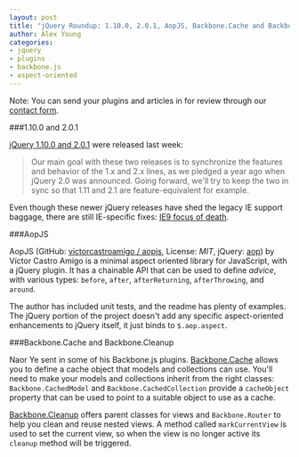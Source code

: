 ```yaml
---
layout: post
title: "jQuery Roundup: 1.10.0, 2.0.1, AopJS, Backbone.Cache and Backbone.Cleanup"
author: Alex Young
categories:
- jquery
- plugins
- backbone.js
- aspect-oriented
---
```


<div class="intro">
Note: You can send your plugins and articles in for review through our <a href="/contact.html">contact form</a>.
</div>

###1.10.0 and 2.0.1

[jQuery 1.10.0 and 2.0.1](http://blog.jquery.com/2013/05/24/jquery-1-10-0-and-2-0-1-released/) were released last week:

> Our main goal with these two releases is to synchronize the features and behavior of the 1.x and 2.x lines, as we pledged a year ago when jQuery 2.0 was announced. Going forward, we'll try to keep the two in sync so that 1.11 and 2.1 are feature-equivalent for example.

Even though these newer jQuery releases have shed the legacy IE support baggage, there are still IE-specific fixes: [IE9 focus of death](http://bugs.jquery.com/ticket/13393).

###AopJS

AopJS (GitHub: [victorcastroamigo / aopjs](https://github.com/victorcastroamigo/aopjs), License: _MIT_, jQuery: [aop](http://plugins.jquery.com/aop/)) by Víctor Castro Amigo is a minimal aspect oriented library for JavaScript, with a jQuery plugin.  It has a chainable API that can be used to define _advice_, with various types: `before`, `after`, `afterReturning`, `afterThrowing`, and `around`.

The author has included unit tests, and the readme has plenty of examples.  The jQuery portion of the project doesn't add any specific aspect-oriented enhancements to jQuery itself, it just binds to `$.aop.aspect`.

###Backbone.Cache and Backbone.Cleanup

Naor Ye sent in some of his Backbone.js plugins.  [Backbone.Cache](https://github.com/naorye/BackboneCache) allows you to define a cache object that models and collections can use.  You'll need to make your models and collections inherit from the right classes: `Backbone.CachedModel` and `Backbone.CachedCollection` provide a `cacheObject` property that can be used to point to a suitable object to use as a cache.

[Backbone.Cleanup](https://github.com/naorye/BackboneCleanup) offers parent classes for views and `Backbone.Router` to help you clean and reuse nested views.  A method called `markCurrentView` is used to set the current view, so when the view is no longer active its `cleanup` method will be triggered.
